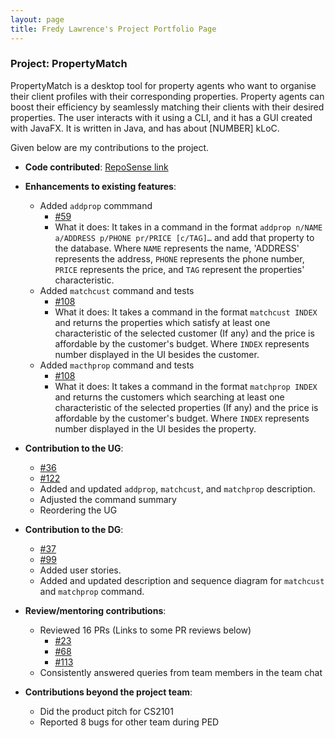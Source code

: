 ```yaml
---
layout: page
title: Fredy Lawrence's Project Portfolio Page
---
```


### Project: PropertyMatch

PropertyMatch is a desktop tool for property agents who want to organise their client profiles with their corresponding properties. Property agents can boost their efficiency by seamlessly matching their clients with their desired properties.
The user interacts with it using a CLI, and it has a GUI created with JavaFX. It is written in Java, and has about [NUMBER] kLoC.

Given below are my contributions to the project.

* **Code contributed**: [RepoSense link](https://nus-cs2103-ay2324s1.github.io/tp-dashboard/?search=chrainx&sort=groupTitle&sortWithin=title&timeframe=commit&mergegroup=&groupSelect=groupByRepos&breakdown=true&checkedFileTypes=docs~functional-code~test-code&since=2023-09-22&tabOpen=true&tabType=authorship&tabAuthor=Chrainx&tabRepo=AY2324S1-CS2103T-W11-2%2Ftp%5Bmaster%5D&authorshipIsMergeGroup=false&authorshipFileTypes=docs~functional-code~test-code&authorshipIsBinaryFileTypeChecked=false&authorshipIsIgnoredFilesChecked=false)

* **Enhancements to existing features**:
  * Added `addprop` commmand
    * [#59](https://github.com/AY2324S1-CS2103T-W11-2/tp/pull/59)
    * What it does: It takes in a command in the format `addprop n/NAME a/ADDRESS p/PHONE pr/PRICE [c/TAG]…​` and add that property to the database.
      Where `NAME` represents the name, 'ADDRESS' represents the address, `PHONE` represents the phone number, `PRICE` represents the price, and `TAG` represent the properties' characteristic.
  * Added `matchcust` command and tests
    * [#108](https://github.com/AY2324S1-CS2103T-W11-2/tp/pull/108)
    * What it does: It takes a command in the format `matchcust INDEX` and returns the properties which satisfy at least one characteristic of the selected customer (If any) and the price is affordable by the customer's budget.
      Where `INDEX` represents number displayed in the UI besides the customer.
  * Added `macthprop` command and tests
    * [#108](https://github.com/AY2324S1-CS2103T-W11-2/tp/pull/108)
    * What it does: It takes a command in the format `matchprop INDEX` and returns the customers which searching at least one characteristic of the selected properties (If any) and the price is affordable by the customer's budget.
      Where `INDEX` represents number displayed in the UI besides the property.

* **Contribution to the UG**:
  * [#36](https://github.com/AY2324S1-CS2103T-W11-2/tp/pull/36)
  * [#122](https://github.com/AY2324S1-CS2103T-W11-2/tp/pull/122)
  * Added and updated `addprop`, `matchcust`, and `matchprop` description.
  * Adjusted the command summary
  * Reordering the UG

* **Contribution to the DG**:
  * [#37](https://github.com/AY2324S1-CS2103T-W11-2/tp/pull/37)
  * [#99](https://github.com/AY2324S1-CS2103T-W11-2/tp/pull/99)
  * Added user stories.
  * Added and updated description and sequence diagram for `matchcust` and `matchprop` command.

* **Review/mentoring contributions**:
  * Reviewed 16 PRs (Links to some PR reviews below)
    * [#23](https://github.com/AY2324S1-CS2103T-W11-2/tp/pull/23)
    * [#68](https://github.com/AY2324S1-CS2103T-W11-2/tp/pull/68)
    * [#113](https://github.com/AY2324S1-CS2103T-W11-2/tp/pull/113)
  * Consistently answered queries from team members in the team chat

* **Contributions beyond the project team**:
  * Did the product pitch for CS2101
  * Reported 8 bugs for other team during PED
